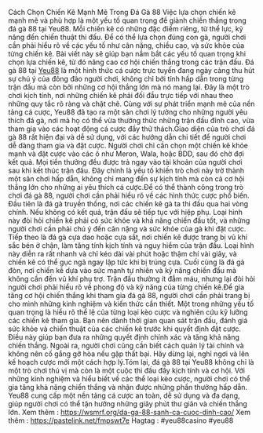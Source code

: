 Cách Chọn Chiến Kê Mạnh Mẽ Trong Đá Gà 88
Việc lựa chọn chiến kê mạnh mẽ và phù hợp là một yếu tố quan trọng để giành chiến thắng trong đá gà 88 tại Yeu88. Mỗi chiến kê có những đặc điểm riêng, từ thể lực, kỹ năng đến chiến thuật thi đấu. Để có thể lựa chọn đúng con gà, người chơi cần phải hiểu rõ về các yếu tố như cân nặng, chiều cao, và sức khỏe của từng chiến kê. Bài viết này sẽ giúp bạn nắm bắt các yếu tố quan trọng khi chọn lựa chiến kê, từ đó nâng cao cơ hội chiến thắng trong các trận đấu.
Đá gà 88 tại [Yeu88](https://wsmrf.org/) là một hình thức cá cược trực tuyến đang ngày càng thu hút sự chú ý của đông đảo người chơi, không chỉ bởi tính hấp dẫn trong từng trận đấu mà còn bởi những cơ hội thắng lớn mà nó mang lại. Đây là một trò chơi kịch tính, nơi những chiến kê phải đối đầu trực tiếp với nhau theo những quy tắc rõ ràng và chặt chẽ. Cùng với sự phát triển mạnh mẽ của nền tảng cá cược, Yeu88 đã tạo ra một sân chơi lý tưởng cho những người yêu thích đá gà, nơi mà họ có thể vừa thưởng thức những trận đấu đỉnh cao, vừa tham gia vào các hoạt động cá cược đầy thử thách.Giao diện của trò chơi đá gà 88 rất hiện đại và dễ sử dụng, với các hướng dẫn chi tiết để người chơi dễ dàng tham gia và đặt cược. Người chơi chỉ cần chọn một chiến kê khỏe mạnh và đặt cược vào các ô như Meron, Wala, hoặc BDD, sau đó chờ đợi kết quả. Mọi tiền thưởng đều được trả ngay vào tài khoản của người chơi sau khi kết thúc trận đấu. Đây chính là yếu tố khiến trò chơi này trở thành một sân chơi hấp dẫn, không chỉ mang đến sự kịch tính mà còn cả cơ hội thắng lớn cho những ai yêu thích cá cược.Để có thể thành công trong trò chơi đá gà 88, người chơi cần phải hiểu rõ về các hình thức cược phổ biến. Đầu tiên là đá gà truyền thống, nơi các chiến kê gà ta thi đấu qua hai vòng chính. Nếu không có kết quả, trận đấu sẽ tiếp tục với hiệp phụ. Loại hình này đòi hỏi chiến kê phải có sức khỏe và khả năng chiến đấu tốt, và những người chơi cần phải chú ý đến cân nặng và sức khỏe của gà khi đặt cược. Tiếp theo là đá gà cựa dao hoặc cựa sắt, nơi chiến kê được trang bị vũ khí sắc bén ở chân, làm tăng tính kịch tính và nguy hiểm của trận đấu. Loại hình này diễn ra rất nhanh và chỉ kéo dài vài phút hoặc thậm chí vài giây, và chiến kê có thể gục ngã ngay lập tức khi bị trúng cựa. Cuối cùng là đá gà đòn, nơi chiến kê dựa vào sức mạnh tự nhiên và kỹ năng chiến đấu mà không cần đến vũ khí phụ trợ. Trận đấu thường ít đẫm máu, nhưng lại đòi hỏi người chơi phải hiểu rõ về phong độ và kỹ năng của từng chiến kê.Để gia tăng cơ hội chiến thắng khi tham gia đá gà 88, người chơi cần phải trang bị cho mình những kinh nghiệm và kiến thức cần thiết. Một trong những yếu tố quan trọng là hiểu rõ thể lệ của từng loại kèo cược và nghiên cứu kỹ lưỡng các chiến kê tham gia. Bạn nên dành thời gian quan sát trận đấu, đánh giá sức khỏe và chiến thuật của các chiến kê trước khi quyết định đặt cược. Điều này giúp bạn đưa ra những quyết định chính xác và tăng khả năng chiến thắng. Ngoài ra, người chơi cũng cần biết cách quản lý tài chính và không nên cố gắng gỡ hòa nếu gặp thất bại. Hãy dừng lại, nghỉ ngơi và lên kế hoạch cược mới một cách hợp lý.Tóm lại, đá gà 88 tại Yeu88 không chỉ là một trò chơi thú vị mà còn là một cuộc thi đấu đầy kịch tính và cơ hội. Với những kinh nghiệm và hiểu biết về các thể loại kèo cược, người chơi có thể gia tăng khả năng chiến thắng và nhận được những phần thưởng hấp dẫn. Yeu88 cung cấp một nền tảng cá cược an toàn, dễ sử dụng và đa dạng, giúp người chơi có thể tận hưởng những giây phút thư giãn và chiến thắng lớn.
Xem thêm : https://wsmrf.org/da-ga-88-sanh-ca-cuoc-dinh-cao/
Xem thêm :  https://pastelink.net/fmpswt7e
Hagtag : #yeu88casino  #yeu88

